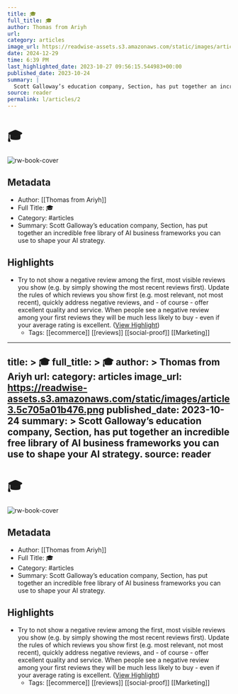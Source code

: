 ```yaml
---
title: 🎓
full_title: 🎓
author: Thomas from Ariyh
url: 
category: articles
image_url: https://readwise-assets.s3.amazonaws.com/static/images/article3.5c705a01b476.png
date: 2024-12-29
time: 6:39 PM
last_highlighted_date: 2023-10-27 09:56:15.544983+00:00
published_date: 2023-10-24
summary: |
  Scott Galloway’s education company, Section, has put together an incredible free library of AI business frameworks you can use to shape your AI strategy.
source: reader
permalink: l/articles/2
---
```

# 🎓

![rw-book-cover](https://readwise-assets.s3.amazonaws.com/static/images/article3.5c705a01b476.png)

## Metadata
- Author: [[Thomas from Ariyh]]
- Full Title: 🎓
- Category: #articles
- Summary: Scott Galloway’s education company, Section, has put together an incredible free library of AI business frameworks you can use to shape your AI strategy.

## Highlights
- Try to not show a negative review among the first, most visible reviews you show (e.g. by simply showing the most recent reviews first).
  Update the rules of which reviews you show first (e.g. most relevant, not most recent), quickly address negative reviews, and - of course - offer excellent quality and service.
  When people see a negative review among your first reviews they will be much less likely to buy - even if your average rating is excellent. ([View Highlight](https://read.readwise.io/read/01hdr907cdg0dbdkrsx936p320))
    - Tags: [[ecommerce]] [[reviews]] [[social-proof]] [[Marketing]] 


---
title: >
  🎓
full_title: >
  🎓
author: >
  Thomas from Ariyh
url: 
category: articles
image_url: https://readwise-assets.s3.amazonaws.com/static/images/article3.5c705a01b476.png
published_date: 2023-10-24
summary: >
  Scott Galloway’s education company, Section, has put together an incredible free library of AI business frameworks you can use to shape your AI strategy.
source: reader
---
# 🎓

![rw-book-cover](https://readwise-assets.s3.amazonaws.com/static/images/article3.5c705a01b476.png)

## Metadata
- Author: [[Thomas from Ariyh]]
- Full Title: 🎓
- Category: #articles
- Summary: Scott Galloway’s education company, Section, has put together an incredible free library of AI business frameworks you can use to shape your AI strategy.

## Highlights
- Try to not show a negative review among the first, most visible reviews you show (e.g. by simply showing the most recent reviews first).
  Update the rules of which reviews you show first (e.g. most relevant, not most recent), quickly address negative reviews, and - of course - offer excellent quality and service.
  When people see a negative review among your first reviews they will be much less likely to buy - even if your average rating is excellent. ([View Highlight](https://read.readwise.io/read/01hdr907cdg0dbdkrsx936p320))
    - Tags: [[ecommerce]] [[reviews]] [[social-proof]] [[Marketing]] 



